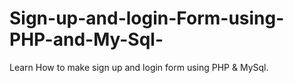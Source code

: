 # Sign-up-and-login-Form-using-PHP-and-My-Sql-
Learn How to make sign up and login form using PHP & MySql.
